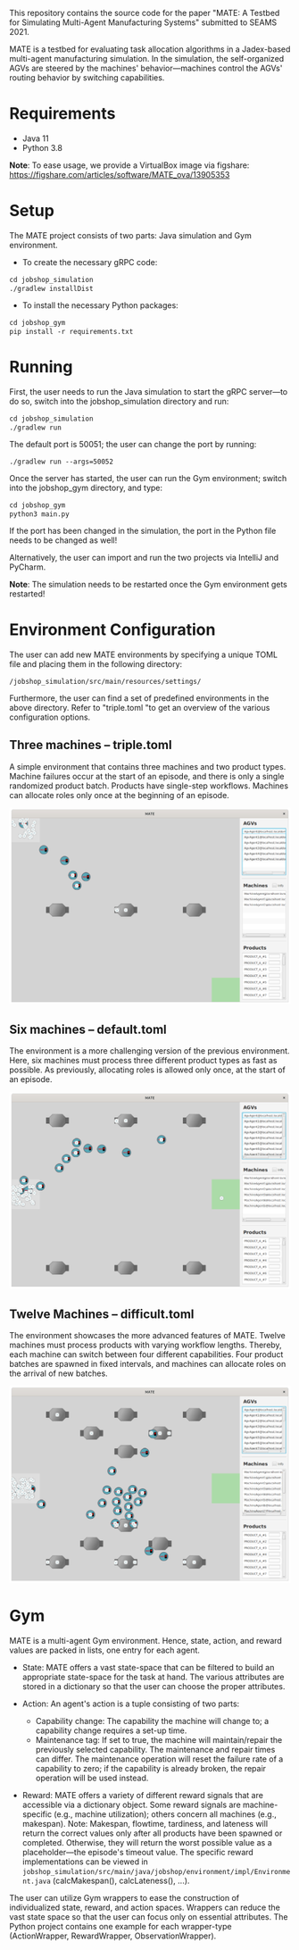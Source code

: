 This repository contains the source code for the paper "MATE: A Testbed for Simulating Multi-Agent Manufacturing Systems" submitted to SEAMS 2021.

MATE is a testbed for evaluating task allocation algorithms in a Jadex-based multi-agent manufacturing simulation. In the simulation, the self-organized AGVs are steered by the machines' behavior—machines control the AGVs' routing behavior by switching capabilities.

# Requirements
+ Java 11
+ Python 3.8

<strong>Note</strong>: To ease usage, we provide a VirtualBox image via figshare: https://figshare.com/articles/software/MATE_ova/13905353


# Setup

The MATE project consists of two parts: Java simulation and Gym environment.

+ To create the necessary gRPC code:

```$xslt
cd jobshop_simulation
./gradlew installDist
```

+ To install the necessary Python packages:

```$xslt
cd jobshop_gym
pip install -r requirements.txt
```

# Running
First, the user needs to run the Java simulation to start the gRPC server—to do so, switch into the jobshop_simulation directory and run:

```$xslt
cd jobshop_simulation
./gradlew run
```
The default port is 50051; the user can change the port by running:

```$xslt
./gradlew run --args=50052
```

Once the server has started, the user can run the Gym environment; switch into the jobshop_gym directory, and type:

```$xslt
cd jobshop_gym
python3 main.py
```

If the port has been changed in the simulation, the port in the Python file needs to be changed as well! 

Alternatively, the user can import and run the two projects via IntelliJ and PyCharm.

<strong>Note</strong>: The simulation needs to be restarted once the Gym environment gets restarted!

# Environment Configuration

The user can add new MATE environments by specifying a unique TOML file and placing them in the following directory:

```$xslt
/jobshop_simulation/src/main/resources/settings/
```

Furthermore, the user can find a set of predefined environments in the above directory. Refer to "triple.toml "to get an overview of the various configuration options.

## Three machines – triple.toml

A simple environment that contains three machines and two product types. Machine failures occur at the start of an episode, and there is only a single randomized product batch. Products have single-step workflows. Machines can allocate roles only once at the beginning of an episode.

![](imgs/triple.png)

## Six machines – default.toml

The environment is a more challenging version of the previous environment. Here, six machines must process three different product types as fast as possible. As previously, allocating roles is allowed only once, at the start of an episode.

![](imgs/default.png)

## Twelve Machines – difficult.toml

The environment showcases the more advanced features of MATE. Twelve machines must process products with varying workflow lengths. Thereby, each machine can switch between four different capabilities. Four product batches are spawned in fixed intervals, and machines can allocate roles on the arrival of new batches.

![](imgs/difficult.png)


# Gym

MATE is a multi-agent Gym environment. Hence, state, action, and reward values are packed in lists, one entry for each agent.

+ State: MATE offers a vast state-space that can be filtered to build an appropriate state-space for the task at hand. The various attributes are stored in a dictionary so that the user can choose the proper attributes.

+ Action: An agent's action is a tuple consisting of two parts:
    + Capability change: The capability the machine will change to; a capability change requires a set-up time.
    + Maintenance tag: If set to true, the machine will maintain/repair the previously selected capability. The maintenance and repair times can differ. The maintenance operation will reset the failure rate of a capability to zero; if the capability is already broken, the repair operation will be used instead.

+ Reward: MATE offers a variety of different reward signals that are accessible via a dictionary object. Some reward signals are machine-specific (e.g., machine utilization); others concern all machines (e.g., makespan). Note: Makespan, flowtime, tardiness, and lateness will return the correct values only after all products have been spawned or completed. Otherwise, they will return the worst possible value as a placeholder—the episode's timeout value. The specific reward implementations can be viewed in ``jobshop_simulation/src/main/java/jobshop/environment/impl/Environment.java`` (calcMakespan(), calcLateness(), ...).


The user can utilize Gym wrappers to ease the construction of individualized state, reward, and action spaces. Wrappers can reduce the vast state space so that the user can focus only on essential attributes. The Python project contains one example for each wrapper-type (ActionWrapper, RewardWrapper, ObservationWrapper).
